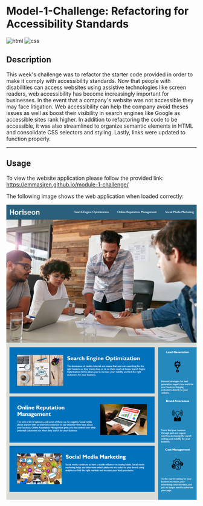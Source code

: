 # <module-1-challenge>
# Model-1-Challenge: Refactoring for Accessibility Standards
![html](https://img.shields.io/badge/HTML-50.0%25-blue)
![css](https://img.shields.io/badge/CSS-50.0%25-blue)
## Description

This week's challenge was to refactor the starter code provided in order to make it comply with accessibility standards. Now that people with disabilities can access websites using assistive technologies like screen readers, web accessibility has become increasingly important for businesses. In the event that a company's website was not accessible they may face litigation. Web accessibility can help the company avoid theses issues as well as boost their visibility in search engines like Google as accessible sites rank higher. In addition to refactoring the code to be accessible, it was also streamlined to organize semantic elements in HTML and consolidate CSS selectors and styling. Lastly, links were updated to function properly. 

---
## Usage

To view the website application please follow the provided link:
https://emmasiren.github.io/module-1-challenge/

The following image shows the web application when loaded correctly: 

![img](assets/images/screenshot.png)